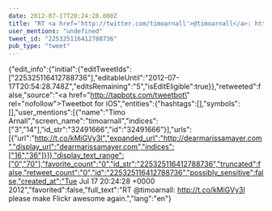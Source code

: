 ```yaml
---
date: 2012-07-17T20:24:28.000Z
title: "RT <a href='http://twitter.com/timoarnall'>@timoarnall</a>: http://t.co/kMiGVy3l please make Flickr awesome again.″"
user_mentions: "undefined"
tweet_id: "225325116412788736"
pub_type: "tweet"
---
```

{"edit_info":{"initial":{"editTweetIds":["225325116412788736"],"editableUntil":"2012-07-17T20:54:28.748Z","editsRemaining":"5","isEditEligible":true}},"retweeted":false,"source":"<a href=\"http://tapbots.com/tweetbot\" rel=\"nofollow\">Tweetbot for iOS</a>","entities":{"hashtags":[],"symbols":[],"user_mentions":[{"name":"Timo Arnall","screen_name":"timoarnall","indices":["3","14"],"id_str":"32491666","id":"32491666"}],"urls":[{"url":"http://t.co/kMiGVy3l","expanded_url":"http://dearmarissamayer.com","display_url":"dearmarissamayer.com","indices":["16","36"]}]},"display_text_range":["0","70"],"favorite_count":"0","id_str":"225325116412788736","truncated":false,"retweet_count":"0","id":"225325116412788736","possibly_sensitive":false,"created_at":"Tue Jul 17 20:24:28 +0000 2012","favorited":false,"full_text":"RT @timoarnall: http://t.co/kMiGVy3l please make Flickr awesome again.","lang":"en"}
